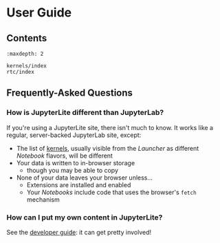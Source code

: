 # User Guide

## Contents

```{toctree}
:maxdepth: 2

kernels/index
rtc/index
```

## Frequently-Asked Questions

### How is JupyterLite different than JupyterLab?

If you're using a JupyterLite site, there isn't much to know. It works like a regular,
server-backed JupyterLab site, except:

- The list of [kernels](./kernels/index.md), usually visible from the _Launcher_ as
  different _Notebook_ flavors, will be different
- Your data is written to in-browser storage
  - though you may be able to copy
- None of your data leaves your browser unless...
  - Extensions are installed and enabled
  - Your _Notebooks_ include code that uses the browser's `fetch` mechanism

### How can I put my own content in JupyterLite?

See the [developer guide](./developer-guide.md): it can get pretty involved!
